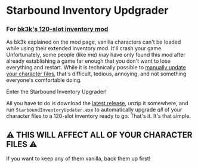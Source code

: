 # Starbound Inventory Updgrader

### For [bk3k's 120-slot inventory mod](https://steamcommunity.com/sharedfiles/filedetails/?id=882900100)

As bk3k explained on the mod page, vanilla characters can't be loaded while using their extended inventory mod. It'll crash your game. Unfortunately, some people (like me) may have only found this mod after already establishing a game far enough that you don't want to lose everything and restart. While it is technically possible to [manually update your character files](https://steamcommunity.com/workshop/filedetails/discussion/882900100/133259956011112917/#c2132869574268909855), that's difficult, tedious, annoying, and not something everyone's comfortable doing.

Enter the Starbound Inventory Upgrader!

All you have to do is download the [latest release](https://github.com/PrincessRTFM/StarboundInventoryUpdater/releases/latest), unzip it somewhere, and run `StarboundInventoryUpdater.exe` to automatically upgrade _all_ of your character files to a 120-slot inventory ready to go. That's it. It's that simple.

## :warning: **THIS WILL AFFECT ALL OF YOUR CHARACTER FILES** :warning:

If you want to keep any of them vanilla, back them up first!

